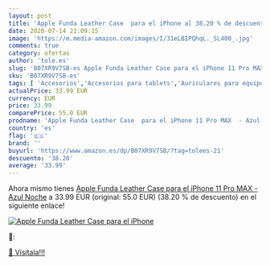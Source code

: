 ```yaml
---
layout: post
title: 'Apple Funda Leather Case  para el iPhone al 38.20 % de descuento'
date: 2020-07-14 21:09:15
image: 'https://m.media-amazon.com/images/I/31eLBIPQhqL._SL400_.jpg'
comments: true
category: ofertas
author: 'tole.es'
slug: 'B07XR9V7SB-es Apple Funda Leather Case para el iPhone 11 Pro MAX - Azul...'
sku: 'B07XR9V7SB-es'
tags: [ 'Accesorios','Accesorios para tablets','Auriculares para equipo de audio','Auriculares y accesorios','Electrónica','Electrónica para moto','Electrónica para vehículos','Fundas blandas para tablets','Fundas para tablets','Informática','Smartwatches','Soportes para moto','Tecnología para vestir','apple','iphone', ]
actualPrice: 33.99 EUR
currency: EUR
price: 33.99
comparePrice: 55.0 EUR
prodname: 'Apple Funda Leather Case  para el iPhone 11 Pro MAX  - Azul Noche'
country: 'es'
flag: '🇪🇸'
brand: ''
buyurl: 'https://www.amazon.es/dp/B07XR9V7SB/?tag=tolees-21'
descuento: '38.20'
average: '33.99'
---
```


Ahora mismo tienes [Apple Funda Leather Case  para el iPhone 11 Pro MAX  - Azul Noche](https://www.amazon.es/dp/B07XR9V7SB/?tag=tolees-21) a 33.99 EUR (original: 55.0 EUR) (38.20 %  de descuento) en el siguiente enlace!

[![Apple Funda Leather Case  para el iPhone](https://m.media-amazon.com/images/I/31eLBIPQhqL._SL400_.jpg)](https://www.amazon.es/dp/B07XR9V7SB/?tag=tolees-21)

🔎:


[🛒 Visítala!!!](https://www.amazon.es/dp/B07XR9V7SB/?tag=tolees-21)
